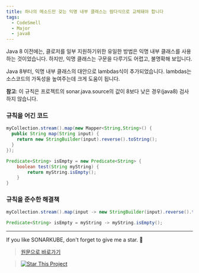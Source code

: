 ```yaml
---
title: 하나의 메소드만 갖는 익명 내부 클래스는 람다식으로 교체돼야 합니다
tags:
  - CodeSmell
  - Major
  - java8
---
```


Java 8 이전에는, 클로저를 일부 지원하기위한 유일한 방법은 익명 내부 클래스를 사용하는 것이었습니다.
하지만, 익명 클래스는 구문을 다루기도 어렵고, 불명확해 보입니다.

Java 8부터, 익명 내부 클래스의 대안으로 lambdas식이 추가되었습니다.
lambdas는 소스코드의 가독성을 높여주는데 크게 도움이 됩니다.

**참고**: 이 규칙은 프로젝트의 sonar.java.source의 값이 8보다 낮은 경우(java8) 검사하지 않습니다.

### 규칙을 어긴 코드

```java
myCollection.stream().map(new Mapper<String,String>() {
  public String map(String input) {
    return new StringBuilder(input).reverse().toString();
  }
});

Predicate<String> isEmpty = new Predicate<String> {
    boolean test(String myString) {
        return myString.isEmpty();
    }
}
```

### 규칙을 준수한 해결책

```java
myCollection.stream().map(input -> new StringBuilder(input).reverse().toString());

Predicate<String> isEmpty = myString -> myString.isEmpty();
```

---

If you like SONARKUBE, don't forget to give me a star. :star2:

> [원문으로 바로가기](https://rules.sonarsource.com/java/tag/java8/RSPEC-1604)

> [![Star This Project](https://img.shields.io/github/stars/kantabile/sonarkube.svg?label=Stars&style=social)](https://github.com/kantabile/sonarkube)
